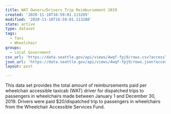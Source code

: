 ```yaml
---
title: WAT Owners/Drivers Trip Reimbursement 2019
created: '2020-11-10T16:59:01.113269'
modified: '2020-11-10T16:59:01.113280'
state: active
type: dataset
tags:
  - Taxi
  - Wheelchair
groups:
  - Local Government
csv_url: 'https://data.seattle.gov/api/views/4wqf-fpj9/rows.csv?accessType=DOWNLOAD'
json_url: 'https://data.seattle.gov/api/views/4wqf-fpj9/rows.json?accessType=DOWNLOAD'
layout: post

---
```

This data set provides the total amount of reimbursements paid per wheelchair accessible taxicab (WAT) driver for dispatched trips to passengers in wheelchairs made between January 1 and December 30, 2019.  Drivers were paid $20/dispatched trip to passengers in wheelchairs from the Wheelchair Accessible Services Fund.
